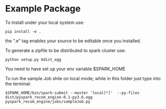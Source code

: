 # Example Package

To install under your local system use: 

```
pip install -e .
```

the ".e" tag enables your source to be editable once you installed.

To generate a zipfile to be distributed to spark cluster use:

```
python setup.py bdist_egg
```

You need to have set up your env variable $SPARK_HOME

To run the sample Job shile on local mode; while in this folder just type into the terminal:

```
$SPARK_HOME/bin/spark-submit --master 'local[*]'  --py-files dist/pyspark_recom_engine-0.1-py3.6.egg pyspark_recom_engine/jobs/sampleJob.py

```
